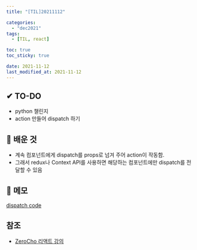 ```yaml
---
title: "[TIL]20211112"

categories:
  - "dec2021"
tags:
  - [TIL, react]

toc: true
toc_sticky: true

date: 2021-11-12
last_modified_at: 2021-11-12
---
```


## ✔ TO-DO

- python 챌린지
- action 만들어 dispatch 하기

## 💾 배운 것

- 계속 컴포넌트에게 dispatch를 props로 넘겨 주어 action이 작동함.
- 그래서 redux나 Context API를 사용하면 해당하는 컴포넌트에만 dispatch를 전달할 수 있음

## 📝 메모

[dispatch code](https://github.com/lhk3337/ReactBase/commit/1f065d4c2de0d59d56e0b28644f9d8b0a0814aa8)

## 참조

- [ZeroCho 리액트 강의](https://www.youtube.com/watch?v=f9awvzAxkpw&list=PLcqDmjxt30RtqbStQqk-eYMK8N-1SYIFn&index=53)
